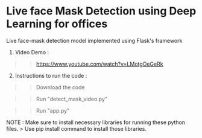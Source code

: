 # Live face Mask Detection using Deep Learning for offices
 Live face-mask detection model implemented using Flask's framework

 1) Video Demo :
>>https://www.youtube.com/watch?v=LMotgOeGeRk

 2) Instructions to run the code :
>> Download the code

>> Run "detect_mask_video.py"
 
>> Run "app.py"

 NOTE : Make sure to install necessary libraries for running these python files.
       > Use pip install command to install those libraries.

